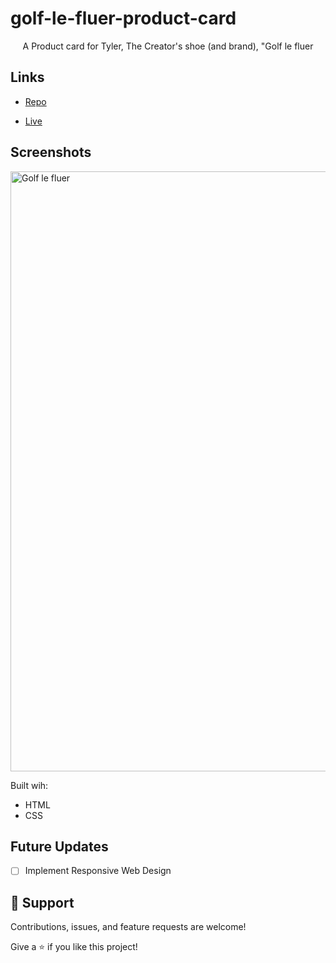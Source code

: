 # golf-le-fluer-product-card

<p align="center">A Product card for Tyler, The Creator's shoe (and brand), "Golf le fluer</p>

## Links

- [Repo](https://github.com/BayandaButhelezi/golf-le-fluer-product-card "<project-name> Repo")

- [Live](https://golflefluer.netlify.app "Live View")

## Screenshots
<img width="960" alt="Golf le fluer" src="https://user-images.githubusercontent.com/77545474/144989047-4efe2bf1-fc0a-4d7f-b07b-732b0871db84.PNG">


Built wih:
- HTML
- CSS

## Future Updates

- [ ] Implement Responsive Web Design

## 🤝 Support

Contributions, issues, and feature requests are welcome!

Give a ⭐️ if you like this project!
